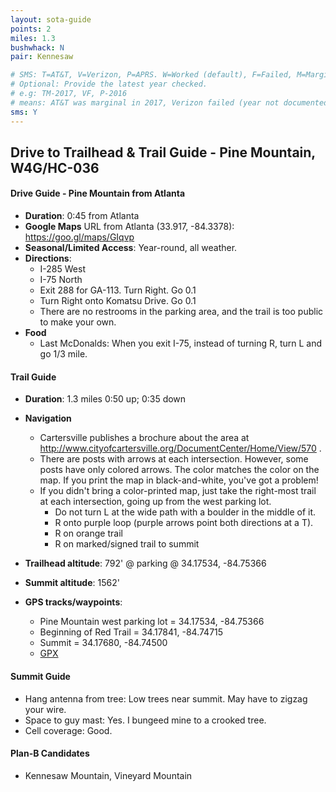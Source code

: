 ```yaml
---
layout: sota-guide
points: 2
miles: 1.3
bushwhack: N
pair: Kennesaw

# SMS: T=AT&T, V=Verizon, P=APRS. W=Worked (default), F=Failed, M=Marginal (some failed).
# Optional: Provide the latest year checked.
# e.g: TM-2017, VF, P-2016
# means: AT&T was marginal in 2017, Verizon failed (year not documented), APRS worked in 2016.
sms: Y
---
```

Drive to Trailhead & Trail Guide - Pine Mountain, W4G/HC-036
--------------------------------------------------------
#### Drive Guide - Pine Mountain from Atlanta

* **Duration**: 0:45 from Atlanta
* **Google Maps** URL from Atlanta (33.917, -84.3378): https://goo.gl/maps/GIqvp
* **Seasonal/Limited Access**: Year-round, all weather.
* **Directions**:
    * I-285 West
    * I-75 North
    * Exit 288 for GA-113.  Turn Right.  Go 0.1
    * Turn Right onto Komatsu Drive.  Go 0.1
    * There are no restrooms in the parking area, and the trail is too public to make your own.
* **Food**
    * Last McDonalds: When you exit I-75, instead of turning R, turn L and go 1/3 mile.

#### Trail Guide

* **Duration**: 1.3 miles 0:50 up; 0:35 down
* **Navigation**
    * Cartersville publishes a brochure about the area at http://www.cityofcartersville.org/DocumentCenter/Home/View/570 .
    * There are posts with arrows at each intersection. However, some posts have only colored arrows. The color matches the color on the map. If you print the map in black-and-white, you've got a problem!
    * If you didn't bring a color-printed map, just take the right-most trail at each intersection, going up from the west parking lot.
        * Do not turn L at the wide path with a boulder in the middle of it.
        * R onto purple loop (purple arrows point both directions at a T).
        * R on orange trail
        * R on marked/signed trail to summit

* **Trailhead altitude**: 792' @ parking @ 34.17534, -84.75366
* **Summit altitude**: 1562'
* **GPS tracks/waypoints**:
    * Pine Mountain west parking lot = 34.17534, -84.75366
    * Beginning of Red Trail = 34.17841, -84.74715
    * Summit = 34.17680, -84.74500
    * [GPX](http://k4kpk.com/sites/k4kpk.com/files/Pine%20Mountain.GPX)

#### Summit Guide

* Hang antenna from tree: Low trees near summit.  May have to zigzag your wire.
* Space to guy mast: Yes.  I bungeed mine to a crooked tree.
* Cell coverage: Good.

#### Plan-B Candidates

* Kennesaw Mountain, Vineyard Mountain


